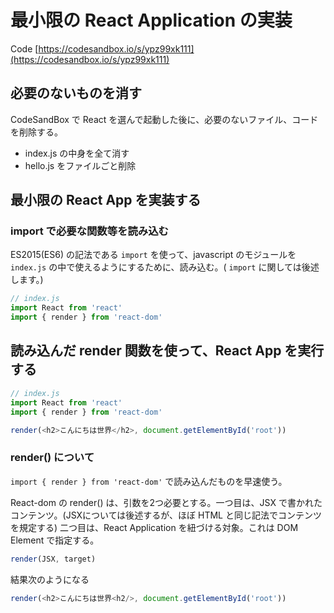 # 最小限の React Application の実装

Code [https://codesandbox.io/s/ypz99xk111](https://codesandbox.io/s/ypz99xk111)

## 必要のないものを消す

CodeSandBox で React を選んで起動した後に、必要のないファイル、コードを削除する。

* index.js の中身を全て消す
* hello.js をファイルごと削除

## 最小限の React App を実装する

### import で必要な関数等を読み込む

ES2015\(ES6\) の記法である `import` を使って、javascript のモジュールを `index.js` の中で使えるようにするために、読み込む。\( `import` に関しては後述します。\)

```js
// index.js
import React from 'react'
import { render } from 'react-dom'
```

## 読み込んだ render 関数を使って、React App を実行する

```js
// index.js
import React from 'react'
import { render } from 'react-dom'

render(<h2>こんにちは世界</h2>, document.getElementById('root'))
```

### render\(\) について

`import { render } from 'react-dom'` で読み込んだものを早速使う。

React-dom の render\(\) は、引数を2つ必要とする。一つ目は、JSX で書かれたコンテンツ。\(JSXについては後述するが、ほぼ HTML と同じ記法でコンテンツを規定する\)  二つ目は、React Application を紐づける対象。これは DOM Element で指定する。

```js
render(JSX, target)
```

結果次のようになる

```js
render(<h2>こんにちは世界<h2/>, document.getElementById('root'))
```



